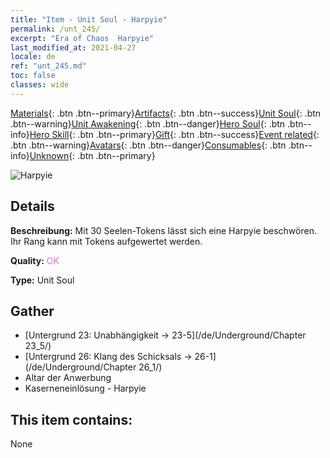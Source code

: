 ```yaml
---
title: "Item - Unit Soul - Harpyie"
permalink: /unt_245/
excerpt: "Era of Chaos  Harpyie"
last_modified_at: 2021-04-27
locale: de
ref: "unt_245.md"
toc: false
classes: wide
---
```

 [Materials](/ItemsDE/){: .btn .btn--primary}[Artifacts](/ItemsDE/Artifacts/){: .btn .btn--success}[Unit Soul](/ItemsDE/UnitSoul/){: .btn .btn--warning}[Unit Awakening](/ItemsDE/UnitAwakening/){: .btn .btn--danger}[Hero Soul](/ItemsDE/HeroSoul/){: .btn .btn--info}[Hero Skill](/ItemsDE/HeroSkill/){: .btn .btn--primary}[Gift](/ItemsDE/Gift/){: .btn .btn--success}[Event related](/ItemsDE/Events/){: .btn .btn--warning}[Avatars](/ItemsDE/Avatars/){: .btn .btn--danger}[Consumables](/ItemsDE/Consumables/){: .btn .btn--info}[Unknown](/ItemsDE/Unknown/){: .btn .btn--primary}

 ![Harpyie](/images/u/ti_yingshenren.jpg)

## Details
 **Beschreibung:** Mit 30 Seelen-Tokens lässt sich eine Harpyie beschwören. Ihr Rang kann mit Tokens aufgewertet werden.

 **Quality:** <span style="color: #DA70D6">OK</span>

 **Type:** Unit Soul

## Gather

*    [Untergrund 23: Unabhängigkeit -> 23-5](/de/Underground/Chapter 23_5/) 
*    [Untergrund 26: Klang des Schicksals -> 26-1](/de/Underground/Chapter 26_1/) 
*    Altar der Anwerbung 
*    Kaserneneinlösung - Harpyie 

## This item contains:

  None

